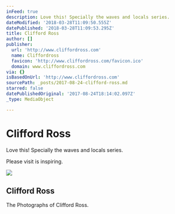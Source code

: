 ```yaml
---
inFeed: true
description: Love this! Specially the waves and locals series.
dateModified: '2018-03-28T11:09:50.555Z'
datePublished: '2018-03-28T11:09:53.295Z'
title: Clifford Ross
author: []
publisher:
  url: 'http://www.cliffordross.com'
  name: Cliffordross
  favicon: 'http://www.cliffordross.com/favicon.ico'
  domain: www.cliffordross.com
via: {}
isBasedOnUrl: 'http://www.cliffordross.com'
sourcePath: _posts/2017-08-24-clifford-ross.md
starred: false
datePublishedOriginal: '2017-08-24T18:14:02.097Z'
_type: MediaObject

---
```

# Clifford Ross

Love this! Specially the waves and locals series.

Please visit is inspiring.

<article style=""><img src="https://imgflo.herokuapp.com/graph/2b2431f8e7ba7b0/9f46884f07eb48660a5cc87780816a89/noop.jpg?input=http%3A%2F%2Fimages.cliffordross.com%2Fwww_cliffordross_com%2F2015_Clifford_Ross_0060.jpg" /><h1>Clifford Ross</h1><p>The Photographs of Clifford Ross.</p></article>